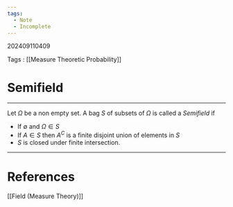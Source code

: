 ```yaml
---
tags:
  - Note
  - Incomplete
---
```

202409110409

Tags : [[Measure Theoretic Probability]]
# Semifield
---
Let $\Omega$ be a non empty set.
A bag $S$ of subsets of $\Omega$ is called a *Semifield* if
- If $\emptyset$ and $\Omega\in S$
- If $A\in S$ then $A^C$ is a finite disjoint union of elements in $S$
- $S$ is closed under finite intersection.
 
---
# References
[[Field (Measure Theory)]]